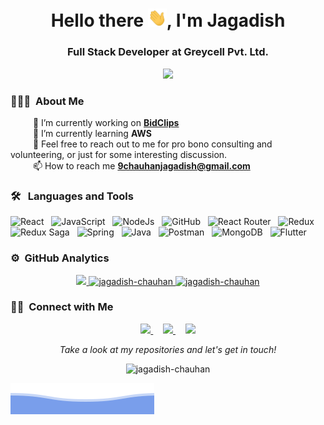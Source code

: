 <h1 align="center">Hello there <img src="https://github.com/jagadish-chauhan/jagadish-chauhan/blob/main/assets/wave.gif?raw=true" width="30px">, I'm Jagadish</h1>

<h3 align="center"/>Full Stack Developer at Greycell Pvt. Ltd.</h3>

<div> 
  <p align="center">
    <img alig src="https://github-profile-trophy.vercel.app/?username=jagadish-chauhan&margin-w=10" />
  </p> 
</div>


### 👨🏻‍💻 &nbsp;About Me

&emsp; &emsp; 🔭 I’m currently working on **[BidClips](https://bidclips.com/)** \
&emsp; &emsp; 🌱 I’m currently learning **AWS** \
&emsp; &emsp; 💬 Feel free to reach out to me for pro bono consulting and volunteering, or just for some interesting discussion. \
&emsp; &emsp; 📫 How to reach me **9chauhanjagadish@gmail.com** 

<!-- <img alt="Coding" src="https://github.com/jagadish-chauhan/jagadish-chauhan/blob/main/assets/Night-Coding.gif?raw=true" align="right"/> -->

### 🛠 &nbsp; Languages and Tools

![React](https://img.shields.io/badge/React-20232A?style=for-the-badge&logo=react&logoColor=61DAFB) &nbsp;
![JavaScript](https://img.shields.io/badge/JavaScript-323330?style=for-the-badge&logo=javascript&logoColor=F7DF1E) &nbsp;
![NodeJs](https://img.shields.io/badge/Node.js-339933?style=for-the-badge&logo=nodedotjs&logoColor=white) &nbsp;
![GitHub](https://img.shields.io/badge/GitHub-100000?style=for-the-badge&logo=github&logoColor=white) &nbsp;
![React Router](https://img.shields.io/badge/React_Router-CA4245?style=for-the-badge&logo=react-router&logoColor=white) &nbsp; 
![Redux](https://img.shields.io/badge/Redux-593D88?style=for-the-badge&logo=redux&logoColor=white) &nbsp;
![Redux Saga](https://img.shields.io/badge/Redux%20saga-86D46B?style=for-the-badge&logo=redux%20saga&logoColor=999999) &nbsp;
![Spring](https://img.shields.io/badge/Spring-6DB33F?style=for-the-badge&logo=spring&logoColor=white) &nbsp; 
![Java](https://img.shields.io/badge/Java-ED8B00?style=for-the-badge&logo=java&logoColor=white) &nbsp; 
![Postman](https://img.shields.io/badge/Postman-FF6C37?style=for-the-badge&logo=Postman&logoColor=white) &nbsp; 
![MongoDB](https://img.shields.io/badge/MongoDB-4EA94B?style=for-the-badge&logo=mongodb&logoColor=white) &nbsp;
![Flutter](https://img.shields.io/badge/Flutter-02569B?style=for-the-badge&logo=flutter&logoColor=white) &nbsp;

### ⚙️ &nbsp;GitHub Analytics

<p align="center" margin="5px">
<a href="https://github.com/jagadish-chauhan">

  <img height="180em" src="https://github-readme-stats.vercel.app/api/top-langs?username=jagadish-chauhan&show_icons=true&locale=en&layout=compact&langs_count=58" />
  <img height="180em" src="https://github-readme-stats.vercel.app/api?username=jagadish-chauhan&show_icons=true&locale=en&count_private=true" alt="jagadish-chauhan" />
  <img height="180em" src="https://github-readme-streak-stats.herokuapp.com/?user=jagadish-chauhan&" alt="jagadish-chauhan" />  
</a>
</p>



### 🤝🏻 &nbsp;Connect with Me

<p align="center">
  <a href="https://in.linkedin.com/in/myjagadish">
    <img src="https://img.shields.io/badge/LinkedIn-0077B5?style=for-the-badge&logo=linkedin&logoColor=white&link=https://in.linkedin.com/in/myjagadish" />  
  </a>  &nbsp; &nbsp;
  <a href="https://www.instagram.com/jagdish.chauhan17">
    <img src="https://img.shields.io/badge/Instagram-E4405F?style=for-the-badge&logo=instagram&logoColor=white" />
  </a>  &nbsp; &nbsp;
  <a href="https://www.buymeacoffee.com/jagadishchauhan">
    <img src="https://img.shields.io/badge/Buymeacoffee-%23FFDD00.svg?&style=for-the-badge&logo=buy-me-a-coffee&logoColor=black" />
  </a>
    
</p>

<p align="center">
  <i>Take a look at my repositories and let's get in touch!</i>
  <p  align="center">
    <img src="https://komarev.com/ghpvc/?username=jagadish-chauhan&label=Profile%20views&color=0e75b6&style=flat" alt="jagadish-chauhan" /> 
  </p> 
  

  ![Jagadish Chauhan](https://raw.githubusercontent.com/jagadish-chauhan/jagadish-chauhan/66fba4d3c6f3165043ee8cddcb95fa51d4feecc1/assets/bottom_header.svg)
</p>

<br>



